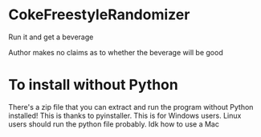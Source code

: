 # CokeFreestyleRandomizer
Run it and get a beverage

Author makes no claims as to whether the beverage will be good

# To install without Python
There's a zip file that you can extract and run the program without Python installed! This is thanks to pyinstaller. This is for Windows users. Linux users should run the python file probably. Idk how to use a Mac